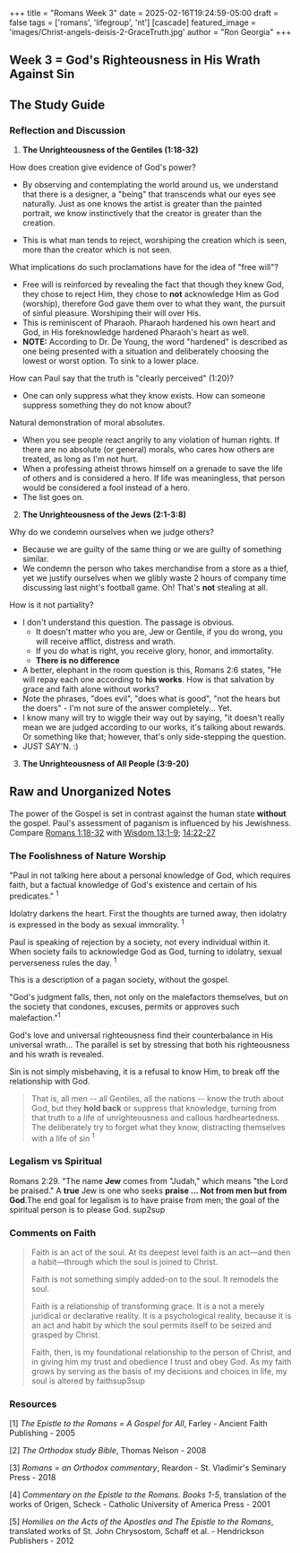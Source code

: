 +++
title = "Romans Week 3"
date = 2025-02-16T19:24:59-05:00
draft = false
tags = ['romans', 'lifegroup', 'nt']
[cascade]
    featured_image = 'images/Christ-angels-deisis-2-GraceTruth.jpg'
author = "Ron Georgia"
+++


## Week 3 = God's Righteousness in His Wrath Against Sin

## The Study Guide

### Reflection and Discussion

1. **The Unrighteousness of the Gentiles (1:18-32)**

How does creation give evidence of God's power?

- By observing and contemplating the world around us, we understand that there is a designer, a "being" that transcends what our eyes see naturally. Just as one knows the artist is greater than the painted portrait, we know instinctively that the creator is greater than the creation.

- This is what man tends to reject, worshiping the creation which is seen, more than the creator which is not seen.

What implications do such proclamations have for the idea of "free will"?

- Free will is reinforced by revealing the fact that though they knew God, they chose to reject Him, they chose to **not** acknowledge Him as God (worship), therefore God gave them over to what they want, the pursuit of sinful pleasure. Worshiping their will over His.
- This is reminiscent of Pharaoh. Pharaoh hardened his own heart and God, in His foreknowledge hardened Pharaoh's heart as well. 
- **NOTE:** According to Dr. De Young, the word "hardened" is described as one being presented with a situation and deliberately choosing the lowest or worst option. To sink to a lower place.

How can Paul say that the truth is "clearly perceived" (1:20)?

- One can only suppress what they know exists. How can someone suppress something they do not know about?

Natural demonstration of moral absolutes.

- When you see people react angrily to any violation of human rights. If there are no absolute (or general) morals, who cares how others are treated, as long as I'm not hurt.
- When a professing atheist throws himself on a grenade to save the life of others and is considered a hero. If life was meaningless, that person would be considered a fool instead of a hero.
- The list goes on.

2. **The Unrighteousness of the Jews (2:1-3:8)**

Why do we condemn ourselves when we judge others?

- Because we are guilty of the same thing or we are guilty of something similar.
- We condemn the person who takes merchandise from a store as a thief, yet we justify ourselves when we glibly waste 2 hours of company time discussing last night's football game. Oh! That's **not** stealing at all.

How is it not partiality?

- I don't understand this question. The passage is obvious. 
  - It doesn't matter who you are, Jew or Gentile, if you do wrong, you will receive afflict, distress and wrath.
  - If you do what is right, you receive glory, honor, and immortality. 
  - **There is no difference**
- A better, elephant in the room question is this, Romans 2:6 states, "He will repay each one according to **his works**. How is that salvation by grace and faith alone without works?
- Note the phrases, "does evil", "does what is good", "not the hears but the doers" - I'm not sure of the answer completely... Yet.
- I know many will try to wiggle their way out by saying, "it doesn't really mean we are judged according to our works, it's talking about rewards. Or something like that; however, that's only side-stepping the question. 
- JUST SAY'N. :)



3. **The Unrighteousness of All People (3:9-20)**

## Raw and Unorganized Notes

The power of the Gospel is set in contrast against the human state **without** the gospel.
Paul's assessment of paganism is influenced by his Jewishness. Compare [Romans 1:18-32](https://www.biblegateway.com/passage/?search=Romans%201%3A18-32&version=ESV) with [Wisdom 13:1-9](https://www.biblegateway.com/passage/?search=Wisdom%2013%3A1-9&version=NRSVCE); [14:22-27](https://www.biblegateway.com/passage/?search=Wisdom%2014%3A22-27&version=NRSVCE)

### The Foolishness of Nature Worship

"Paul in not talking here about a personal knowledge of God, which requires faith, but a factual knowledge of God's existence and certain of his predicates." <sup>1</sup>

Idolatry darkens the heart. First the thoughts are turned away, then idolatry is expressed in the body as sexual immorality.  <sup>1</sup>

Paul is speaking of rejection by a society, not every individual within it. When society fails to acknowledge God as God, turning to idolatry, sexual perverseness rules the day. <sup>1</sup>

This is a description of a pagan society, without the gospel.

"God's judgment falls, then, not only on the malefactors themselves, but on the society that condones, excuses, permits or approves such malefaction."<sup>1</sup>

God's love and universal righteousness find their counterbalance in His universal wrath...
The parallel is set by stressing that both his righteousness and his wrath is revealed.

Sin is not simply misbehaving, it is a refusal to know Him, to break off the relationship with God.

> That is, all men -- all Gentiles, all the nations -- know the truth about God, but they **hold back** or suppress that knowledge, turning from that truth to a life of unrighteousness and callous hardheartedness. The deliberately try to forget what they know, distracting themselves with a life of sin <sup>1</sup>

### Legalism vs Spiritual

Romans 2:29. "The name **Jew** comes from "Judah," which means "the Lord be praised." A **true** Jew is one who seeks **praise ... Not from men but from God**.The end goal for legalism is to have praise from men; the goal of the spiritual person is to please God. sup2sup

### Comments on Faith

>Faith is an act of the soul. At its deepest level faith is an act—and then a habit—through which the soul is joined to Christ.
>
>Faith is not something simply added-on to the soul. It remodels the soul.
>
>Faith is a relationship of transforming grace. It is a not a merely juridical or declarative reality. It is a psychological reality, because it is an act and habit by which the soul permits itself to be seized and grasped by Christ.
>
>Faith, then, is my foundational relationship to the person of Christ, and in giving him my trust and obedience I trust and obey God. As my faith grows by serving as the basis of my decisions and choices in life, my soul is altered by faithsup3sup


### Resources

[1] _The Epistle to the Romans = A Gospel for All_, Farley - Ancient Faith Publishing - 2005

[2] _The Orthodox study Bible_, Thomas Nelson - 2008

[3] _Romans = an Orthodox commentary_, Reardon - St. Vladimir's Seminary Press - 2018

[4] _Commentary on the Epistle to the Romans. Books 1-5_, translation of the works of Origen, Scheck - Catholic University of America Press - 2001

[5] _Homilies on the Acts of the Apostles and The Epistle to the Romans_, translated works of St. John Chrysostom, Schaff et al. - Hendrickson Publishers - 2012

